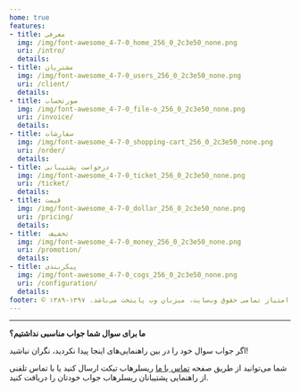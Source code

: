 ```yaml
---
home: true
features:
- title: معرفی
  img: /img/font-awesome_4-7-0_home_256_0_2c3e50_none.png
  uri: /intro/
  details: 
- title: مشتریان
  img: /img/font-awesome_4-7-0_users_256_0_2c3e50_none.png
  uri: /client/
  details: 
- title: صورتحساب
  img: /img/font-awesome_4-7-0_file-o_256_0_2c3e50_none.png
  uri: /invoice/
  details:
- title: سفارشات
  img: /img/font-awesome_4-7-0_shopping-cart_256_0_2c3e50_none.png
  uri: /order/
  details:
- title: درخواست پشتیبانی
  img: /img/font-awesome_4-7-0_ticket_256_0_2c3e50_none.png
  uri: /ticket/
  details:    
- title: قیمت
  img: /img/font-awesome_4-7-0_dollar_256_0_2c3e50_none.png
  uri: /pricing/
  details: 
- title:  تخفیف
  img: /img/font-awesome_4-7-0_money_256_0_2c3e50_none.png
  uri: /promotion/
  details: 
- title: پیکربندی
  img: /img/font-awesome_4-7-0_cogs_256_0_2c3e50_none.png
  uri: /configuration/
  details:     
footer: © صاحب امتیاز تمامی حقوق وب‌سایت، میزبان وب پایتخت می‌باشد. ۱۳۹۷-۱۳۸۹
---
```


---
**ما برای سوال شما جواب مناسبی نداشتیم؟**

اگر جواب سوال خود را در بین راهنمایی‌های اینجا پیدا نکردید، نگران نباشید!

شما می‌توانید از طریق صفحه 
[تماس با ما](https://www.resellerhub.ir/contact.php) 
ریسلرهاب تیکت ارسال کنید یا با تماس تلفنی از راهنمایی پشتیبانان ریسلرهاب جواب خودتان را دریافت کنید.
